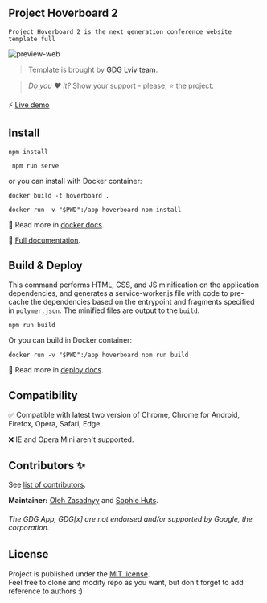 Project Hoverboard 2
--------
```
Project Hoverboard 2 is the next generation conference website template full
```

![preview-web](https://cloud.githubusercontent.com/assets/2954281/17777476/5dbbbe1c-6569-11e6-9cc4-77185ae9bf92.png)
> Template is brought by [GDG Lviv team](http://lviv.gdg.org.ua/).

> *Do you :heart: it?* Show your support - please, :star: the project.

:zap: [Live demo](https://hoverboard-v2-dev.firebaseapp.com/)

Install
--------
```
npm install
```
```
 npm run serve
 ```    
or you can install with Docker container: 
```
docker build -t hoverboard .
```
``` 
docker run -v "$PWD":/app hoverboard npm install
```
:book: Read more in [docker docs](/docs/tutorials/docker.md).

:book: [Full documentation](/docs/).


Build & Deploy
--------
This command performs HTML, CSS, and JS minification on the application
dependencies, and generates a service-worker.js file with code to pre-cache the
dependencies based on the entrypoint and fragments specified in `polymer.json`.
The minified files are output to the `build`.

    npm run build

Or you can build in Docker container:

    docker run -v "$PWD":/app hoverboard npm run build

:book: Read more in [deploy docs](/docs/tutorials/deploy.md).   


Compatibility
--------
:white_check_mark: Compatible with latest two version of Chrome, Chrome for Android, Firefox, Opera, Safari, Edge.

:x: IE and Opera Mini aren't supported.


Contributors :sparkles:
--------
See [list of contributors](https://github.com/gdg-x/hoverboard/graphs/contributors).

__Maintainer:__ [Oleh Zasadnyy](https://github.com/ozasadnyy) and [Sophie Huts](https://github.com/sophieH29).


###### The GDG App, GDG[x] are not endorsed and/or supported by Google, the corporation.


License
--------

Project is published under the [MIT license](https://github.com/gdg-x/hoverboard/blob/master/LICENSE.md).  
Feel free to clone and modify repo as you want, but don't forget to add reference to authors :)
